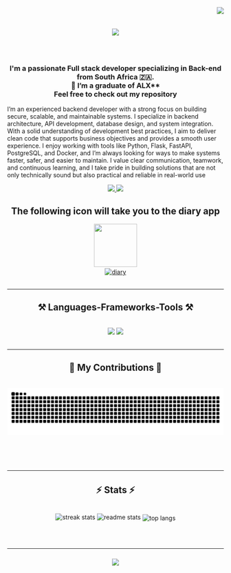 <img align="right" src="https://visitor-badge.laobi.icu/badge?page_id=TSHIVHENGA-OFHATWA.TSHIVHENGA-OFHATWA" />

<h1 align="center">
    <img src="https://readme-typing-svg.herokuapp.com/?font=Righteous&size=35&center=true&vCenter=true&width=500&height=70&duration=4000&lines=Hi+There!+👋;+I'm+Tshivhenga+Ofhatwa;+Welcome+to+my+GitHub+profile!;" />
</h1>

<br/>

<div align="center">
    <h3>
        I'm a passionate Full stack developer  specializing in Back-end from South Africa 🇿🇦.<br>
        🔭 I’m a graduate of ALX**<br>
        Feel free to check out my repository
    </h3>
</div>

<p>
    I’m an experienced backend developer with a strong focus on building secure, scalable, and maintainable systems. I specialize in backend architecture, API development, database design, and system integration. With a solid understanding of development best practices, I aim to deliver clean code that supports business objectives and provides a smooth user experience.
    I enjoy working with tools like Python, Flask, FastAPI, PostgreSQL, and Docker, and I’m always looking for ways to make systems faster, safer, and easier to maintain. I value clear communication, teamwork, and continuous learning, and I take pride in building solutions that are not only technically sound but also practical and reliable in real-world use
</p>
<div align="center"> 
  <a href="mailto:tofhatwa@gmail.com" target="_blank">
    <img src="https://img.shields.io/badge/Gmail-333333?style=for-the-badge&logo=gmail&logoColor=red" /> 
  </a>
  <a href="https://www.linkedin.com/in/ofhatwa" target="_blank">
    <img src="https://img.shields.io/badge/LinkedIn-0077B5?style=for-the-badge&logo=linkedin&logoColor=white"target="_blank" />
  </a>
  <h2> The following icon will take you to the diary app</h2>
  <a href="https://x.com/ofhatwaT" target="_blank">
    <img width="100" height="100" src="https://img.icons8.com/color/48/twitterx--v1.png" target="_blank"/>
  </a>
<br/>
  <a href="https://mrtdo.pythonanywhere.com">
    <img width="100" height="100" src="https://img.icons8.com/stickers/100/diary.png" alt="diary"/>
  </a>
            <!--   ## 🛠️ Skills & Tools
            Python | Flask | PostgreSQL | Git | Docker | HTML/CSS | JavaScript
            <a href="https://TSHIVHENGA-OFHATWA.github.io" target="_blank">
                <img src="https://img.shields.io/badge/Portfolio-FF5722?style=for-the-badge&logo=todoist&logoColor=white" target="_blank" /> <!-- sqlite, safari, google-chrome are other good icon options -->
</div>

<br/>
<hr/>

<h2 align="center">⚒️ Languages-Frameworks-Tools ⚒️</h2>
    <br/>
    <div align="center">
        <img src="https://skillicons.dev/icons?i=html,css,vscode,github,figma,git" />
        <img src="https://skillicons.dev/icons?i=python,javascript,c,mysql," /><br>
    </div>

<br/>

<hr/>

<div align="center">
  <h2>🐍 My Contributions 🐍</h2>
  <br>
  <img alt="snake eating my contributions" src="https://raw.githubusercontent.com/TSHIVHENGA-OFHATWA/TSHIVHENGA-OFHATWA/output/github-contribution-grid-snake.svg" />
  
  <br/><br/><br/>
</div>

<hr/>

<h2 align="center">⚡ Stats ⚡</h2>
<br>
<div align=center>
  <img width=410 src="https://github-readme-streak-stats.demolab.com/?user=TSHIVHENGA-OFHATWA&count_private=true&theme=react&border_radius=10" alt="streak stats"/>
  <img width=390 src="https://github-readme-stats.vercel.app/api?username=TSHIVHENGA-OFHATWA&count_private=true&show_icons=true&theme=react&rank_icon=github&border_radius=10" alt="readme stats" />

  <img width=325 align="center" src="https://github-readme-Stats.vercel.app/api/top-langs/?username=TSHIVHENGA-OFHATWA&hide=HTML&langs_count=8&layout=compact&theme=react&border_radius=10&size_weight=0.5&count_weight=0.5&exclude_repo=github-readme-stats" alt="top langs" />
</div>

<br/><br/>
<hr/>

<h3 align="center">
    <img src="https://readme-typing-svg.herokuapp.com/?font=Righteous&size=25&center=true&vCenter=true&width=500&height=70&duration=4000&lines=Thanks+for+visiting!+✌️;+Shoot+me+a+message+on+Linkedin!;I'm+always+down+to+collab+:)">
</h3>
